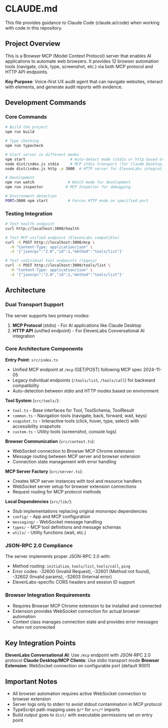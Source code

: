 # CLAUDE.md

This file provides guidance to Claude Code (claude.ai/code) when working with code in this repository.

## Project Overview

This is a Browser MCP (Model Context Protocol) server that enables AI applications to automate web browsers. It provides 12 browser automation tools (navigate, click, type, screenshot, etc.) via both MCP protocol and HTTP API endpoints.

**Key Purpose**: Voice-first UX audit agent that can navigate websites, interact with elements, and generate audit reports with evidence.

## Development Commands

### Core Commands
```bash
# Build the project
npm run build

# Type checking
npm run typecheck

# Start server in different modes
npm start                    # Auto-detect mode (stdio or http based on environment)
node dist/index.js stdio     # MCP stdio transport (for Claude Desktop, etc.)
node dist/index.js http -p 3000  # HTTP server for ElevenLabs integration

# Development
npm run watch               # Watch mode for development
npm run inspector          # MCP Inspector for debugging

# Environment detection
PORT=3000 npm start         # Forces HTTP mode on specified port
```

### Testing Integration
```bash
# Test health endpoint
curl http://localhost:3000/health

# Test MCP unified endpoint (ElevenLabs compatible)
curl -X POST http://localhost:3000/mcp \
  -H "Content-Type: application/json" \
  -d '{"jsonrpc":"2.0","id":1,"method":"tools/list"}'

# Test individual tool endpoints (legacy)
curl -X POST http://localhost:3000/tools/list \
  -H "Content-Type: application/json" \
  -d '{"jsonrpc":"2.0","id":1,"method":"tools/list"}'
```

## Architecture

### Dual Transport Support
The server supports two primary modes:
1. **MCP Protocol** (stdio) - For AI applications like Claude Desktop
2. **HTTP API** (unified endpoint) - For ElevenLabs Conversational AI integration

### Core Architecture Components

**Entry Point**: `src/index.ts`
- Unified MCP endpoint at `/mcp` (GET/POST) following MCP spec 2024-11-05
- Legacy individual endpoints (`/tools/list`, `/tools/call`) for backward compatibility
- Auto-detection between stdio and HTTP modes based on environment

**Tool System** (`src/tools/`):
- `tool.ts` - Base interfaces for Tool, ToolSchema, ToolResult
- `common.ts` - Navigation tools (navigate, back, forward, wait, keys)
- `snapshot.ts` - Interactive tools (click, hover, type, select) with accessibility snapshots
- `custom.ts` - Utility tools (screenshot, console logs)

**Browser Communication** (`src/context.ts`):
- WebSocket connection to Browser MCP Chrome extension
- Message routing between MCP server and browser extension
- Connection state management with error handling

**MCP Server Factory** (`src/server.ts`):
- Creates MCP server instances with tool and resource handlers
- WebSocket server setup for browser extension connections
- Request routing for MCP protocol methods

**Local Dependencies** (`src/lib/`):
- Stub implementations replacing original monorepo dependencies
- `config/` - App and MCP configuration
- `messaging/` - WebSocket message handling
- `types/` - MCP tool definitions and message schemas
- `utils/` - Utility functions (wait, etc.)

### JSON-RPC 2.0 Compliance
The server implements proper JSON-RPC 2.0 with:
- Method routing: `initialize`, `tools/list`, `tools/call`, `ping`
- Error codes: -32600 (Invalid Request), -32601 (Method not found), -32602 (Invalid params), -32603 (Internal error)
- ElevenLabs-specific CORS headers and session ID support

### Browser Integration Requirements
- Requires Browser MCP Chrome extension to be installed and connected
- Extension provides WebSocket connection for actual browser automation
- Context class manages connection state and provides error messages when not connected

## Key Integration Points

**ElevenLabs Conversational AI**: Use `/mcp` endpoint with JSON-RPC 2.0 protocol
**Claude Desktop/MCP Clients**: Use stdio transport mode
**Browser Extension**: WebSocket connection on configurable port (default 9001)

## Important Notes

- All browser automation requires active WebSocket connection to browser extension
- Server logs only to stderr to avoid stdout contamination in MCP protocol
- TypeScript path mapping uses `@/*` for `src/*` imports
- Build output goes to `dist/` with executable permissions set on entry point